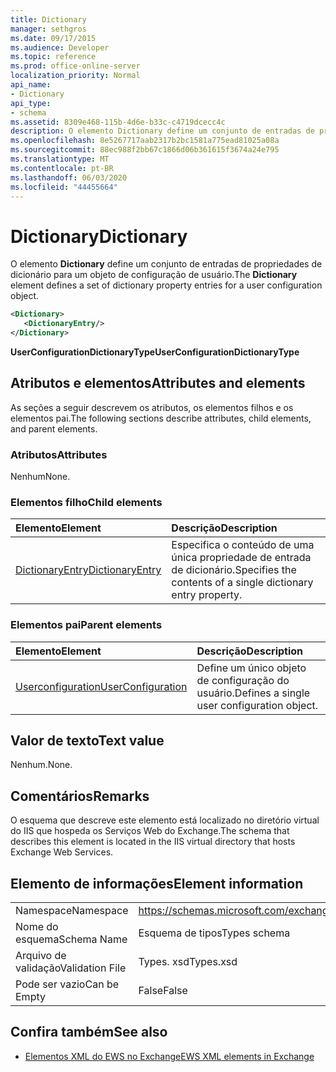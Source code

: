 ```yaml
---
title: Dictionary
manager: sethgros
ms.date: 09/17/2015
ms.audience: Developer
ms.topic: reference
ms.prod: office-online-server
localization_priority: Normal
api_name:
- Dictionary
api_type:
- schema
ms.assetid: 8309e468-115b-4d6e-b33c-c4719dcecc4c
description: O elemento Dictionary define um conjunto de entradas de propriedades de dicionário para um objeto de configuração de usuário.
ms.openlocfilehash: 8e5267717aab2317b2bc1581a775ead81025a08a
ms.sourcegitcommit: 88ec988f2bb67c1866d06b361615f3674a24e795
ms.translationtype: MT
ms.contentlocale: pt-BR
ms.lasthandoff: 06/03/2020
ms.locfileid: "44455664"
---
```

# <a name="dictionary"></a><span data-ttu-id="ab773-103">Dictionary</span><span class="sxs-lookup"><span data-stu-id="ab773-103">Dictionary</span></span>

<span data-ttu-id="ab773-104">O elemento **Dictionary** define um conjunto de entradas de propriedades de dicionário para um objeto de configuração de usuário.</span><span class="sxs-lookup"><span data-stu-id="ab773-104">The **Dictionary** element defines a set of dictionary property entries for a user configuration object.</span></span> 
  
```xml
<Dictionary>
   <DictionaryEntry/>
</Dictionary>
```

 <span data-ttu-id="ab773-105">**UserConfigurationDictionaryType**</span><span class="sxs-lookup"><span data-stu-id="ab773-105">**UserConfigurationDictionaryType**</span></span>
## <a name="attributes-and-elements"></a><span data-ttu-id="ab773-106">Atributos e elementos</span><span class="sxs-lookup"><span data-stu-id="ab773-106">Attributes and elements</span></span>

<span data-ttu-id="ab773-107">As seções a seguir descrevem os atributos, os elementos filhos e os elementos pai.</span><span class="sxs-lookup"><span data-stu-id="ab773-107">The following sections describe attributes, child elements, and parent elements.</span></span>
  
### <a name="attributes"></a><span data-ttu-id="ab773-108">Atributos</span><span class="sxs-lookup"><span data-stu-id="ab773-108">Attributes</span></span>

<span data-ttu-id="ab773-109">Nenhum</span><span class="sxs-lookup"><span data-stu-id="ab773-109">None.</span></span>
  
### <a name="child-elements"></a><span data-ttu-id="ab773-110">Elementos filho</span><span class="sxs-lookup"><span data-stu-id="ab773-110">Child elements</span></span>

|<span data-ttu-id="ab773-111">**Elemento**</span><span class="sxs-lookup"><span data-stu-id="ab773-111">**Element**</span></span>|<span data-ttu-id="ab773-112">**Descrição**</span><span class="sxs-lookup"><span data-stu-id="ab773-112">**Description**</span></span>|
|:-----|:-----|
|[<span data-ttu-id="ab773-113">DictionaryEntry</span><span class="sxs-lookup"><span data-stu-id="ab773-113">DictionaryEntry</span></span>](dictionaryentry.md) <br/> |<span data-ttu-id="ab773-114">Especifica o conteúdo de uma única propriedade de entrada de dicionário.</span><span class="sxs-lookup"><span data-stu-id="ab773-114">Specifies the contents of a single dictionary entry property.</span></span>  <br/> |
   
### <a name="parent-elements"></a><span data-ttu-id="ab773-115">Elementos pai</span><span class="sxs-lookup"><span data-stu-id="ab773-115">Parent elements</span></span>

|<span data-ttu-id="ab773-116">**Elemento**</span><span class="sxs-lookup"><span data-stu-id="ab773-116">**Element**</span></span>|<span data-ttu-id="ab773-117">**Descrição**</span><span class="sxs-lookup"><span data-stu-id="ab773-117">**Description**</span></span>|
|:-----|:-----|
|[<span data-ttu-id="ab773-118">Userconfiguration</span><span class="sxs-lookup"><span data-stu-id="ab773-118">UserConfiguration</span></span>](userconfiguration.md) <br/> |<span data-ttu-id="ab773-119">Define um único objeto de configuração do usuário.</span><span class="sxs-lookup"><span data-stu-id="ab773-119">Defines a single user configuration object.</span></span>  <br/> |
   
## <a name="text-value"></a><span data-ttu-id="ab773-120">Valor de texto</span><span class="sxs-lookup"><span data-stu-id="ab773-120">Text value</span></span>

<span data-ttu-id="ab773-121">Nenhum.</span><span class="sxs-lookup"><span data-stu-id="ab773-121">None.</span></span>
  
## <a name="remarks"></a><span data-ttu-id="ab773-122">Comentários</span><span class="sxs-lookup"><span data-stu-id="ab773-122">Remarks</span></span>

<span data-ttu-id="ab773-123">O esquema que descreve este elemento está localizado no diretório virtual do IIS que hospeda os Serviços Web do Exchange.</span><span class="sxs-lookup"><span data-stu-id="ab773-123">The schema that describes this element is located in the IIS virtual directory that hosts Exchange Web Services.</span></span>
  
## <a name="element-information"></a><span data-ttu-id="ab773-124">Elemento de informações</span><span class="sxs-lookup"><span data-stu-id="ab773-124">Element information</span></span>

|||
|:-----|:-----|
|<span data-ttu-id="ab773-125">Namespace</span><span class="sxs-lookup"><span data-stu-id="ab773-125">Namespace</span></span>  <br/> |https://schemas.microsoft.com/exchange/services/2006/types  <br/> |
|<span data-ttu-id="ab773-126">Nome do esquema</span><span class="sxs-lookup"><span data-stu-id="ab773-126">Schema Name</span></span>  <br/> |<span data-ttu-id="ab773-127">Esquema de tipos</span><span class="sxs-lookup"><span data-stu-id="ab773-127">Types schema</span></span>  <br/> |
|<span data-ttu-id="ab773-128">Arquivo de validação</span><span class="sxs-lookup"><span data-stu-id="ab773-128">Validation File</span></span>  <br/> |<span data-ttu-id="ab773-129">Types. xsd</span><span class="sxs-lookup"><span data-stu-id="ab773-129">Types.xsd</span></span>  <br/> |
|<span data-ttu-id="ab773-130">Pode ser vazio</span><span class="sxs-lookup"><span data-stu-id="ab773-130">Can be Empty</span></span>  <br/> |<span data-ttu-id="ab773-131">False</span><span class="sxs-lookup"><span data-stu-id="ab773-131">False</span></span>  <br/> |
   
## <a name="see-also"></a><span data-ttu-id="ab773-132">Confira também</span><span class="sxs-lookup"><span data-stu-id="ab773-132">See also</span></span>

- [<span data-ttu-id="ab773-133">Elementos XML do EWS no Exchange</span><span class="sxs-lookup"><span data-stu-id="ab773-133">EWS XML elements in Exchange</span></span>](ews-xml-elements-in-exchange.md)

